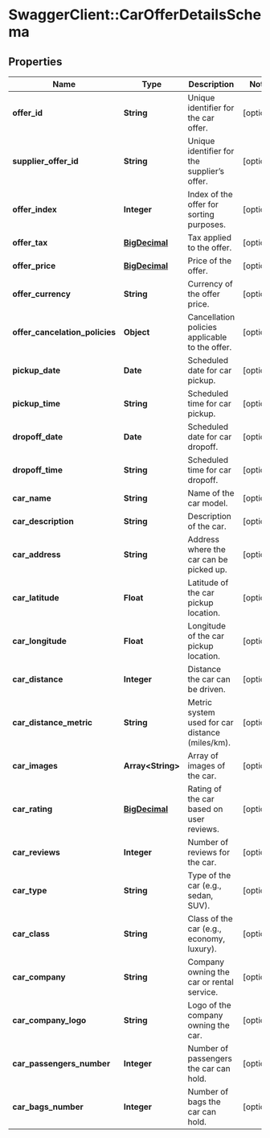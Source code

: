 # SwaggerClient::CarOfferDetailsSchema

## Properties
Name | Type | Description | Notes
------------ | ------------- | ------------- | -------------
**offer_id** | **String** | Unique identifier for the car offer. | [optional] 
**supplier_offer_id** | **String** | Unique identifier for the supplier’s offer. | [optional] 
**offer_index** | **Integer** | Index of the offer for sorting purposes. | [optional] 
**offer_tax** | [**BigDecimal**](BigDecimal.md) | Tax applied to the offer. | [optional] 
**offer_price** | [**BigDecimal**](BigDecimal.md) | Price of the offer. | [optional] 
**offer_currency** | **String** | Currency of the offer price. | [optional] 
**offer_cancelation_policies** | **Object** | Cancellation policies applicable to the offer. | [optional] 
**pickup_date** | **Date** | Scheduled date for car pickup. | [optional] 
**pickup_time** | **String** | Scheduled time for car pickup. | [optional] 
**dropoff_date** | **Date** | Scheduled date for car dropoff. | [optional] 
**dropoff_time** | **String** | Scheduled time for car dropoff. | [optional] 
**car_name** | **String** | Name of the car model. | [optional] 
**car_description** | **String** | Description of the car. | [optional] 
**car_address** | **String** | Address where the car can be picked up. | [optional] 
**car_latitude** | **Float** | Latitude of the car pickup location. | [optional] 
**car_longitude** | **Float** | Longitude of the car pickup location. | [optional] 
**car_distance** | **Integer** | Distance the car can be driven. | [optional] 
**car_distance_metric** | **String** | Metric system used for car distance (miles/km). | [optional] 
**car_images** | **Array&lt;String&gt;** | Array of images of the car. | [optional] 
**car_rating** | [**BigDecimal**](BigDecimal.md) | Rating of the car based on user reviews. | [optional] 
**car_reviews** | **Integer** | Number of reviews for the car. | [optional] 
**car_type** | **String** | Type of the car (e.g., sedan, SUV). | [optional] 
**car_class** | **String** | Class of the car (e.g., economy, luxury). | [optional] 
**car_company** | **String** | Company owning the car or rental service. | [optional] 
**car_company_logo** | **String** | Logo of the company owning the car. | [optional] 
**car_passengers_number** | **Integer** | Number of passengers the car can hold. | [optional] 
**car_bags_number** | **Integer** | Number of bags the car can hold. | [optional] 

